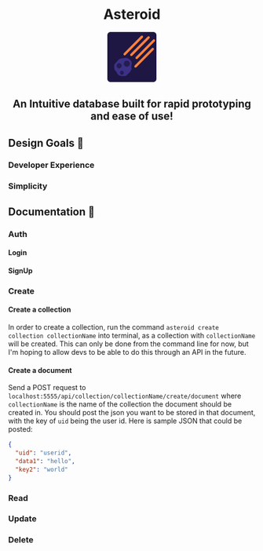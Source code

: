 <h1 align="center">Asteroid</h1> 
<p align="center">
    <img src="./.github/logo.png" width="20%" />
</p>
<h2 align="center">An Intuitive database built for rapid prototyping and ease of use!</h2>

## Design Goals 🎨

### Developer Experience

### Simplicity

## Documentation 📝

### Auth

#### Login

#### SignUp

### Create

#### Create a collection

In order to create a collection, run the command `asteroid create collection collectionName` into terminal, as a collection with `collectionName` will be created. This can only be done from the command line for now, but I'm hoping to allow devs to be able to do this through an API in the future.

#### Create a document

Send a POST request to `localhost:5555/api/collection/collectionName/create/document` where `collectionName` is the name of the collection the document should be created in.
You should post the json you want to be stored in that document, with the key of `uid` being the user id. Here is sample JSON that could be posted:

```json
{
  "uid": "userid",
  "data1": "hello",
  "key2": "world"
}
```

### Read

### Update

### Delete
